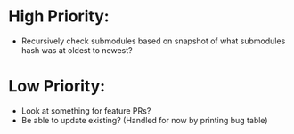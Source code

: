 ﻿# High Priority:
- Recursively check submodules based on snapshot of what submodules hash was at oldest to newest?

# Low Priority:
- Look at something for feature PRs?
- Be able to update existing? (Handled for now by printing bug table)
